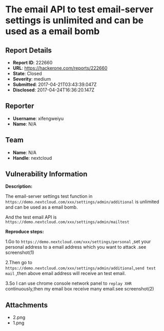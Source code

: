 # The email API to test email-server settings is unlimited and can be used as a email bomb

## Report Details
- **Report ID**: 222660
- **URL**: https://hackerone.com/reports/222660
- **State**: Closed
- **Severity**: medium
- **Submitted**: 2017-04-21T03:43:39.047Z
- **Disclosed**: 2017-04-24T16:36:20.147Z

## Reporter
- **Username**: xifengweiyu
- **Name**: N/A

## Team
- **Name**: N/A
- **Handle**: nextcloud

## Vulnerability Information
**Description:**

The email-server settings test function in  `https://demo.nextcloud.com/xxx/settings/admin/additional` is unlimited and can be used as a email bomb.

And the test email API  is `https://demo.nextcloud.com/xxx/settings/admin/mailtest`

**Reproduce steps:**

1.Go to `https://demo.nextcloud.com/xxx/settings/personal` ,set your personal address to a email address which you want to attack .see screenshot(1)

2.Then go to `https://demo.nextcloud.com/xxx/settings/admin/additional`,`send test mail` ,then above email address will receive an test email.

3.So I can use chrome console network panel to `replay XHR` continuously,then my email box receive many email.see screenshot(2)



## Attachments
- 2.png
- 1.png
